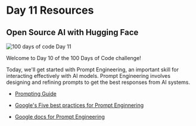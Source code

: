 # Day 11 Resources

## Open Source AI with Hugging Face

![100 days of code Day 11](../../Images/Day11.jpg)

Welcome to Day 10 of the 100 Days of Code challenge! 

Today, we'll get started with Prompt Engineering, an important skill for interacting effectively with AI models. Prompt Engineering involves designing and refining prompts to get the best responses from AI systems.

- [Prompting Guide](https://www.promptingguide.ai/)

- [Google's Five best practices for Prompt Enginnering](https://cloud.google.com/blog/products/application-development/five-best-practices-for-prompt-engineering)

- [Google docs for Prompt Engineering](https://developers.google.com/machine-learning/resources/prompt-eng)

